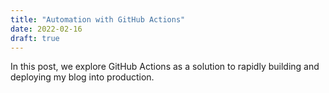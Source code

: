```yaml
---
title: "Automation with GitHub Actions"
date: 2022-02-16
draft: true
---
```


In this post, we explore GitHub Actions as a solution to rapidly building and deploying my blog into production.

